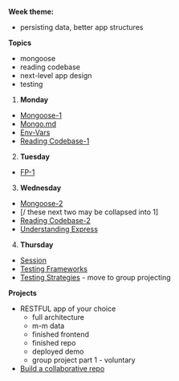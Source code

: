 **Week theme:**
  * persisting data, better app structures  
  
**Topics**  
  * mongoose  
  * reading codebase  
  * next-level app design  
  * testing  
  
1. **Monday**  
  * [Mongoose-1](https://github.com/jankeLearning/content-md/blob/master/databases/06-mongoose-1.md)  
  * [Mongo.md](https://github.com/jankeLearning/content-md/blob/master/databases/06-mongo.md)  
  * [Env-Vars](https://github.com/jankeLearning/content-md/blob/master/node%2Bexpress/05-env-vars.md)  
  * [Reading Codebase-1](https://github.com/jankeLearning/content-md/blob/master/dev-knowledge/06-reading-codebase-1.md) 

2. **Tuesday**  
  * [FP-1](https://github.com/jankeLearning/content-md/blob/master/js/06-FP-1.md) 

3. **Wednesday** 
  * [Mongoose-2](https://github.com/jankeLearning/content-md/blob/master/databases/06-mongoose-2.md) 
  * [/ these next two may be collapsed into 1]  
  * [Reading Codebase-2](https://github.com/jankeLearning/content-md/blob/master/dev-knowledge/06-reading-codebase-2.md)  
  * [Understanding Express](https://github.com/jankeLearning/content-md/blob/master/node%2Bexpress/06-understanding-express.md)

4. **Thursday**  
  * [Session](https://github.com/jankeLearning/content-md/blob/master/node%2Bexpress/06-sessions.md)  
  * [Testing Frameworks](https://github.com/jankeLearning/content-md/blob/master/npm-modules/06-testing-frameworks.md)  
  * [Testing Strategies](https://github.com/jankeLearning/content-md/blob/master/testing/06-testing-strategies.md)  - move to group projecting
  
**Projects**  
  * RESTFUL app of your choice  
    *  full architecture  
    * m-m data  
    * finished frontend  
    * finished repo  
    * deployed demo  
    * group project part 1 - voluntary  
  * [Build a collaborative repo](https://github.com/jankeLearning/projects/blob/master/06-group-project.md)

